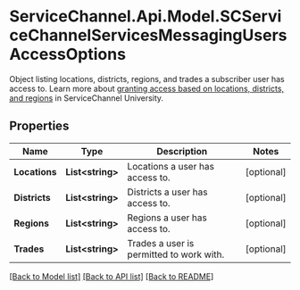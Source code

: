 # ServiceChannel.Api.Model.SCServiceChannelServicesMessagingUsersAccessOptions
Object listing locations, districts, regions, and trades a subscriber user has access to. Learn more about [granting access based on locations, districts, and regions](https://servicechannel.atlassian.net/wiki/spaces/SCU/pages/585107276/Location+District+Region+Access+Tab) in ServiceChannel University.

## Properties

Name | Type | Description | Notes
------------ | ------------- | ------------- | -------------
**Locations** | **List&lt;string&gt;** | Locations a user has access to. | [optional] 
**Districts** | **List&lt;string&gt;** | Districts a user has access to. | [optional] 
**Regions** | **List&lt;string&gt;** | Regions a user has access to. | [optional] 
**Trades** | **List&lt;string&gt;** | Trades a user is permitted to work with. | [optional] 

[[Back to Model list]](../README.md#documentation-for-models) [[Back to API list]](../README.md#documentation-for-api-endpoints) [[Back to README]](../README.md)

